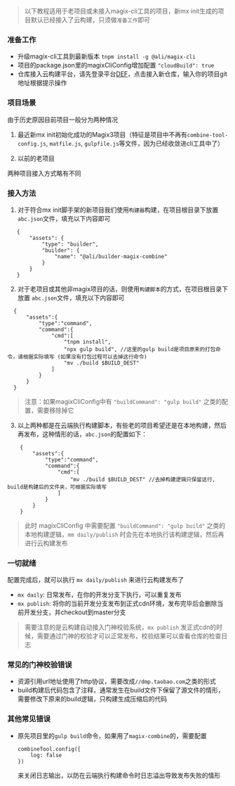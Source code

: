 
> 以下教程适用于老项目或未接入magix-cli工具的项目，新mx init生成的项目默认已经接入了云构建，只须做`准备工作`即可

### 准备工作
- 升级magix-cli工具到最新版本 `tnpm install -g @ali/magix-cli`
- 项目的package.json里的magixCliConfig增加配置 `"cloudBuild": true`
- 仓库接入云构建平台，请先登录平台[DEF](http://engine.def.alibaba-inc.com/my#/project)，点击接入新仓库，输入你的项目git地址根据提示操作


### 项目场景

由于历史原因目前项目一般分为两种情况

1. 最近新mx init初始化成功的Magix3项目（特征是项目中不再有`combine-tool-config.js`, `matfile.js`, `gulpfile.js`等文件，因为已经收敛进cli工具中了）

2. 以前的老项目

两种项目接入方式略有不同


### 接入方法

1. 对于符合mx init脚手架的新项目我们使用`构建器`构建，在项目根目录下放置 `abc.json`文件，填充以下内容即可
 ```
    {
        "assets": {
            "type": "builder",
            "builder": {
                "name": "@ali/builder-magix-combine"
            }
        }
    }
 ```

2. 对于老项目或其他非magix项目的话，则使用`构建脚本`的方式，在项目根目录下放置 `abc.json`文件，填充以下内容即可

  ```
    {
        "assets":{
            "type":"command",
            "command":{
                "cmd":[
                    "tnpm install", 
                    "npx gulp build", //这里的gulp build是项目原来的打包命令，请根据实际填写 (如果没有打包过程可以去掉这行命令)
                    "mv ./build $BUILD_DEST"
                ]
            }
        }
    }
 ```
 > 注意：如果magixCliConfig中有 `"buildCommand": "gulp build"` 之类的配置，需要移除掉它

3. 以上两种都是在云端执行构建脚本，有些老的项目希望还是在本地构建，然后再发布，这种情形的话，`abc.json`的配置如下：

```
    {
        "assets":{
            "type":"command",
            "command":{
                "cmd":[
                    "mv ./build $BUILD_DEST" //去掉构建逻辑只保留这行, build是构建后的文件夹，可根据实际填写
                ]
            }
        }
    }
 ```
 > 此时 magixCliConfig 中需要配置 `"buildCommand": "gulp build"` 之类的本地构建逻辑，`mm daily/publish` 时会先在本地执行该构建逻辑，然后再进行云构建发布


### 一切就绪

配置完成后，就可以执行 `mx daily/publish` 来进行云构建发布了

- `mx daily`: 日常发布，在你的开发分支下执行，可以重复发布
- `mx publish`: 将你的当前开发分支发布到正式cdn环境，发布完毕后会删除当前开发分支，并checkout到master分支

> 需要注意的是云构建自动接入门神校验系统，`mx publish` 发正式cdn的时候，需要通过门神的校验才可以正常发布，校验结果可以查看仓库的检查日志

### 常见的门神校验错误

- 资源引用url地址使用了http协议，需要改成`//dmp.taobao.com`之类的形式
- build构建后代码包含了注释，通常发生在build文件下保留了源文件的情形，需要修改下原来的build逻辑，只构建生成压缩后的代码

### 其他常见错误

- 原先项目里的`gulp build`命令，如果用了`magix-combine`的，需要配置
   ```
   combineTool.config({
       log: false
   })
   ```
   来关闭日志输出，以防在云端执行构建命令时日志溢出导致发布失败的情形